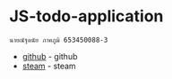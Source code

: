 # JS-todo-application




```
นายณัฐดนัย ภาคภูมิ 653450088-3
```



* [github](https://github.com/muffynx) - github
* [steam](https://steamcommunity.com/id/muffyne) - steam


